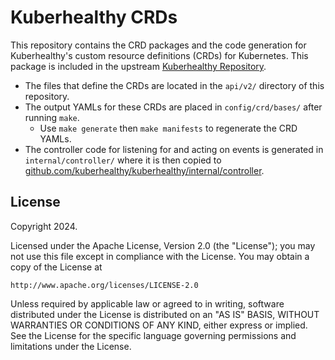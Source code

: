 # Kuberhealthy CRDs

This repository contains the CRD packages and the code generation for Kuberhealthy's custom resource definitions (CRDs) for Kubernetes.  This package is included in the upstream [Kuberhealthy Repository](https://github.com/kuberhealthy/kuberhealthy).

- The files that define the CRDs are located in the `api/v2/` directory of this repository.
- The output YAMLs for these CRDs are placed in `config/crd/bases/` after running `make`.
  - Use `make generate` then `make manifests` to regenerate the CRD YAMLs.
- The controller code for listening for and acting on events is generated in `internal/controller/` where it is then copied to [github.com/kuberhealthy/kuberhealthy/internal/controller](github.com/kuberhealthy/kuberhealthy/internal/controller).


## License

Copyright 2024.

Licensed under the Apache License, Version 2.0 (the "License");
you may not use this file except in compliance with the License.
You may obtain a copy of the License at

    http://www.apache.org/licenses/LICENSE-2.0

Unless required by applicable law or agreed to in writing, software
distributed under the License is distributed on an "AS IS" BASIS,
WITHOUT WARRANTIES OR CONDITIONS OF ANY KIND, either express or implied.
See the License for the specific language governing permissions and
limitations under the License.

